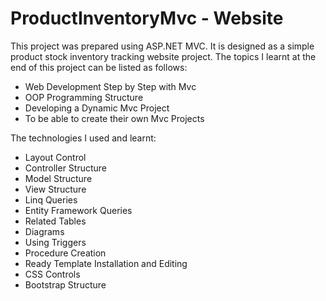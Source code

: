 # ProductInventoryMvc - Website

This project was prepared using ASP.NET MVC. It is designed as a simple product stock inventory tracking website project. The topics I learnt at the end of this project can be listed as follows:

- Web Development Step by Step with Mvc
- OOP Programming Structure
- Developing a Dynamic Mvc Project
- To be able to create their own Mvc Projects

The technologies I used and learnt:

- Layout Control
- Controller Structure
- Model Structure
- View Structure
- Linq Queries
- Entity Framework Queries
- Related Tables
- Diagrams
- Using Triggers
- Procedure Creation
- Ready Template Installation and Editing
- CSS Controls
- Bootstrap Structure
